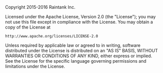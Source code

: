 Copyright 2015-2016 Raintank Inc.

Licensed under the Apache License, Version 2.0 (the "License"); you
may not use this file except in compliance with the License. You may
obtain a copy of the License at

    http://www.apache.org/licenses/LICENSE-2.0

Unless required by applicable law or agreed to in writing, software
distributed under the License is distributed on an "AS IS" BASIS,
WITHOUT WARRANTIES OR CONDITIONS OF ANY KIND, either express or
implied. See the License for the specific language governing
permissions and limitations under the License.

